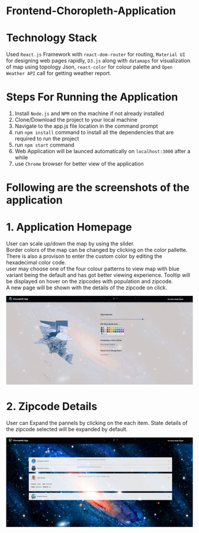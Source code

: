 # Frontend-Choropleth-Application

# Technology Stack
Used `React.js` Framework with `react-dom-router` for routing, `Material UI` for designing web pages rapidly, `D3.js` along with `datamaps` for visualization of map using topology Json, `react-color` for colour palette and `Open Weather API` call for getting weather report. 

# Steps For Running the Application

1. Install `Node.js` and `NPM` on the machine if not already installed
2. Clone/Download the project to your local machine
3. Navigate to the app.js file location in the command prompt
4. run `npm install` command to install all the dependencies that are required to run the project
5. run `npm start` command
6. Web Application will be launced automatically on `localhost:3000` after a while
7. use `Chrome` browser for better view of the application

# Following are the screenshots of the application 

# 1. Application Homepage
User can scale up/down the map by using the slider.   
Border colors of the map can be changed by clicking on the color pallette. There is also a provison to enter the custom color by editing the hexadecimal color code.   
user may choose one of the four colour patterns to view map with blue variant being the default and has got better viewing experience. 
Tooltip will be displayed on hover on the zipcodes with population and zipcode.   
A new page will be shown with the details of the zipcode on click.  

![picture](https://raw.githubusercontent.com/sivakumar69/Frontend-Choropleth-Application/master/public/images/page_1.JPG)

# 2. Zipcode Details
User can Expand the pannels by clicking on the each item. State details of the zipcode selected will be expanded by default.

![picture](https://raw.githubusercontent.com/sivakumar69/Frontend-Choropleth-Application/master/public/images/page_2.JPG)
